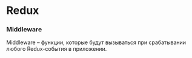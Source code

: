 # Redux

### Middleware

Middleware – функции, которые будут вызываться при срабатывании любого Redux-события в приложении.



